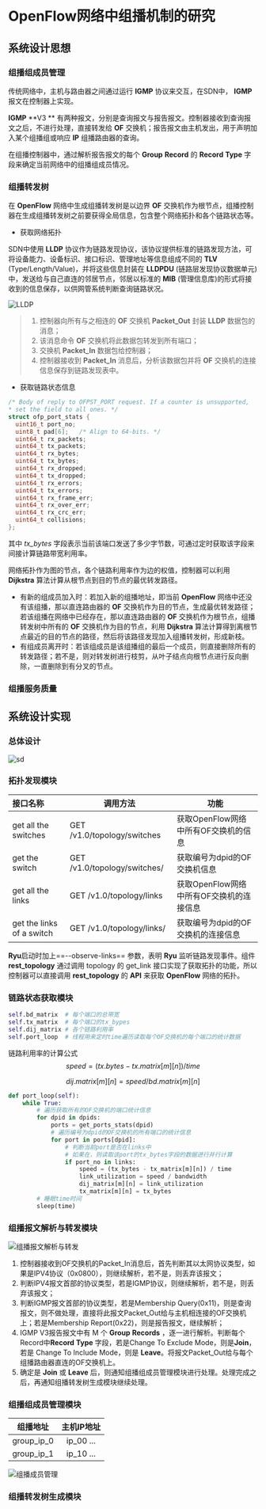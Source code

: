 # OpenFlow网络中组播机制的研究



## 系统设计思想

### 组播组成员管理

传统网络中，主机与路由器之间通过运行 **IGMP** 协议来交互，在SDN中， **IGMP** 报文在控制器上实现。

**IGMP** **V3 ** 有两种报文，分别是查询报文与报告报文。控制器接收到查询报文之后，不进行处理，直接转发给 **OF** 交换机；报告报文由主机发出，用于声明加入某个组播组或响应 **IP** 组播路由器的查询。

在组播控制器中，通过解析报告报文的每个 **Group** **Record** 的 **Record** **Type** 字段来确定当前网络中的组播组成员情况。

### 组播转发树

在 **OpenFlow** 网络中生成组播转发树是以边界 **OF** 交换机作为根节点，组播控制器在生成组播转发树之前要获得全局信息，包含整个网络拓扑和各个链路状态等。

* 获取网络拓扑

SDN中使用 **LLDP** 协议作为链路发现协议，该协议提供标准的链路发现方法，可将设备能力、设备标识、接口标识、管理地址等信息组成不同的 **TLV** (Type/Length/Value)，并将这些信息封装在 **LLDPDU** (链路层发现协议数据单元)中，发送给与自己直连的邻居节点，邻居以标准的 **MIB** (管理信息库)的形式将接收到的信息保存，以供网管系统判断查询链路状况。

![LLDP](https://github.com/BokalaQuan/RyuNote/blob/master/LLDP.png)

> 1. 控制器向所有与之相连的 **OF** 交换机 **Packet_Out** 封装  **LLDP** 数据包的消息；
> 2. 该消息命令 **OF** 交换机将此数据包转发到所有端口；
> 3. 交换机 **Packet_In** 数据包给控制器；
> 4. 控制器接收到 **Packet_In** 消息后，分析该数据包并将 **OF** 交换机的连接信息保存到链路发现表中。

* 获取链路状态信息

```c
/* Body of reply to OFPST_PORT request. If a counter is unsupported, 
* set the field to all ones. */
struct ofp_port_stats {
  uint16_t port_no;
  uint8_t pad[6];	/* Align to 64-bits. */
  uint64_t rx_packets;
  uint64_t tx_packets;
  uint64_t rx_bytes;
  uint64_t tx_bytes;
  uint64_t rx_dropped;
  uint64_t tx_dropped;
  uint64_t rx_errors;
  uint64_t tx_errors;
  uint64_t rx_frame_err;
  uint64_t rx_over_err;
  uint64_t rx_crc_err;
  uint64_t collisions;
};
```

其中 *tx_bytes* 字段表示当前该端口发送了多少字节数，可通过定时获取该字段来间接计算链路带宽利用率。

网络拓扑作为图的节点，各个链路利用率作为边的权值，控制器可以利用 **Dijkstra** 算法计算从根节点到目的节点的最优转发路径。

* 有新的组成员加入时：若加入新的组播地址，即当前 **OpenFlow** 网络中还没有该组播，那以直连路由器的 **OF** 交换机作为目的节点，生成最优转发路径；若该组播在网络中已经存在，那以直连路由器的 **OF** 交换机作为根节点，组播转发树中所有的 **OF** 交换机作为目的节点，利用 **Dijkstra** 算法计算得到离根节点最近的目的节点的路径，然后将该路径发现加入组播转发树，形成新枝。
* 有组成员离开时：若该组成员是该组播组的最后一个成员，则直接删除所有的转发路径；若不是，则对转发树进行枝剪，从叶子结点向根节点进行反向删除，一直删除到有分叉的节点。

### 组播服务质量



## 系统设计实现

### 总体设计

![sd](https://github.com/BokalaQuan/RyuNote/blob/master/%E7%B3%BB%E7%BB%9F%E8%AE%BE%E8%AE%A1.png)

### 拓扑发现模块

| 接口名称                      | 调用方法                               | 功能                        |
| :------------------------ | ---------------------------------- | ------------------------- |
| get all the switches      | GET /v1.0/topology/switches        | 获取OpenFlow网络中所有OF交换机的信息   |
| get the switch            | GET /v1.0/topology/switches/<dpid> | 获取编号为dpid的OF交换机信息         |
| get all the links         | GET /v1.0/topology/links           | 获取OpenFlow网络中所有OF交换机的连接信息 |
| get the links of a switch | GET /v1.0/topology/links/<dpid>    | 获取编号为dpid的OF交换机的连接信息      |



**Ryu**启动时加上==--observe-links== 参数，表明 **Ryu** 监听链路发现事件。组件 **rest_topology** 通过调用 topology 的 get_link 接口实现了获取拓扑的功能，所以控制器可以直接调用 **rest_topology** 的 **API** 来获取 **OpenFlow** 网络的拓扑。



### 链路状态获取模块

```python
self.bd_matrix	# 每个端口的总带宽
self.tx_matrix	# 每个端口的tx_bypes
self.dij_matrix	# 各个链路利用率
self.port_loop	# 线程用来定时time遍历读取每个OF交换机的每个端口的统计数据
```

链路利用率的计算公式
$$
speed=(tx.bytes - tx.matrix[m][n])/time
$$

$$
dij.matrix[m][n]=speed/bd.matrix[m][n]
$$

```python
def port_loop(self):
    while True:
        # 遍历获取所有的OF交换机的端口统计信息
        for dpid in dpids:
            ports = get_ports_stats(dpid)
            # 遍历编号为dpid的OF交换机的所有端口的统计信息
            for port in ports[dpid]:
                # 判断当前port是否在links中
                # 如果在，则读取该port的tx_bytes字段的数据进行并行计算
                if port_no in links:
                    speed = (tx_bytes - tx_matrix[m][n]) / time
                    link_utilization = speed / bandwidth
                    dij_matrix[m][n] = link_utilization
                    tx_matrix[m][n] = tx_bytes
		# 睡眠time时间
        sleep(time)
```



### 组播报文解析与转发模块

![组播报文解析与转发](https://github.com/BokalaQuan/RyuNote/blob/master/%E7%BB%84%E6%92%AD%E6%8A%A5%E6%96%87%E8%A7%A3%E6%9E%90%E4%B8%8E%E8%BD%AC%E5%8F%91.png)



1. 控制器接收到OF交换机的Packet_In消息后，首先判断其以太网协议类型，如果是IPV4协议（0x0800），则继续解析，若不是，则丢弃该报文；
2. 判断IPV4报文首部的协议类型，若是IGMP协议，则继续解析，若不是，则丢弃该报文；
3. 判断IGMP报文首部的协议类型，若是Membership Query(0x11)，则是查询报文，则不做处理，直接将此报文Packet_Out给与主机相连接的OF交换机上；若是Membership Report(0x22)，则是报告报文，继续解析；
4. IGMP V3报告报文中有 M 个 **Group** **Records** ，逐一进行解析。判断每个Record中**Record** **Type** 字段，若是Change To Exclude Mode，则是**Join**，若是  Change To Include Mode，则是 **Leave**。将报文Packet_Out给与每个组播路由器直连的OF交换机上。
5. 确定是 **Join** 或 **Leave** 后，则通知组播组成员管理模块进行处理。处理完成之后，再通知组播转发树生成模块继续处理。



### 组播组成员管理模块



|    组播地址    |  主机IP地址   |
| :--------: | :-------: |
| group_ip_0 | ip_00 ... |
| group_ip_1 | ip_10 ... |



![组播成员管理](https://github.com/BokalaQuan/RyuNote/blob/master/%E7%BB%84%E6%92%AD%E6%88%90%E5%91%98%E7%AE%A1%E7%90%86.png)



### 组播转发树生成模块











